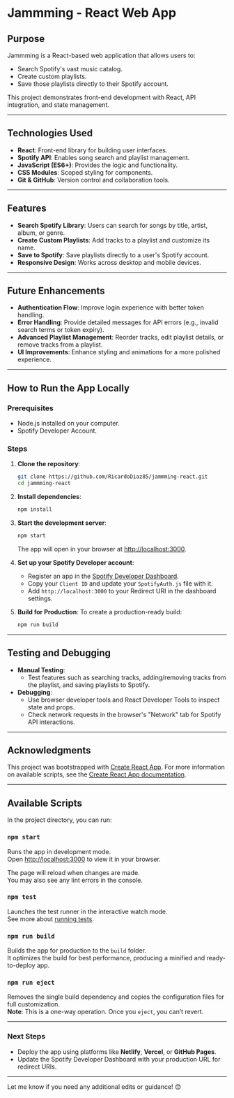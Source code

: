
# **Jammming - React Web App**

## **Purpose**
Jammming is a React-based web application that allows users to:
- Search Spotify's vast music catalog.
- Create custom playlists.
- Save those playlists directly to their Spotify account.

This project demonstrates front-end development with React, API integration, and state management.

---

## **Technologies Used**
- **React**: Front-end library for building user interfaces.
- **Spotify API**: Enables song search and playlist management.
- **JavaScript (ES6+)**: Provides the logic and functionality.
- **CSS Modules**: Scoped styling for components.
- **Git & GitHub**: Version control and collaboration tools.

---

## **Features**
- **Search Spotify Library**: Users can search for songs by title, artist, album, or genre.
- **Create Custom Playlists**: Add tracks to a playlist and customize its name.
- **Save to Spotify**: Save playlists directly to a user's Spotify account.
- **Responsive Design**: Works across desktop and mobile devices.

---

## **Future Enhancements**
- **Authentication Flow**: Improve login experience with better token handling.
- **Error Handling**: Provide detailed messages for API errors (e.g., invalid search terms or token expiry).
- **Advanced Playlist Management**: Reorder tracks, edit playlist details, or remove tracks from a playlist.
- **UI Improvements**: Enhance styling and animations for a more polished experience.

---

## **How to Run the App Locally**

### **Prerequisites**
- Node.js installed on your computer.
- Spotify Developer Account.

### **Steps**
1. **Clone the repository**:
   ```bash
   git clone https://github.com/RicardoDiaz85/jammming-react.git
   cd jammming-react
   ```

2. **Install dependencies**:
   ```bash
   npm install
   ```

3. **Start the development server**:
   ```bash
   npm start
   ```
   The app will open in your browser at [http://localhost:3000](http://localhost:3000).

4. **Set up your Spotify Developer account**:
   - Register an app in the [Spotify Developer Dashboard](https://developer.spotify.com/dashboard/).
   - Copy your `Client ID` and update your `SpotifyAuth.js` file with it.
   - Add `http://localhost:3000` to your Redirect URI in the dashboard settings.

5. **Build for Production**:
   To create a production-ready build:
   ```bash
   npm run build
   ```

---

## **Testing and Debugging**
- **Manual Testing**:
  - Test features such as searching tracks, adding/removing tracks from the playlist, and saving playlists to Spotify.
- **Debugging**:
  - Use browser developer tools and React Developer Tools to inspect state and props.
  - Check network requests in the browser's "Network" tab for Spotify API interactions.

---

## **Acknowledgments**
This project was bootstrapped with [Create React App](https://github.com/facebook/create-react-app). For more information on available scripts, see the [Create React App documentation](https://facebook.github.io/create-react-app/docs/getting-started).

---

## **Available Scripts**

In the project directory, you can run:

### `npm start`
Runs the app in development mode.\
Open [http://localhost:3000](http://localhost:3000) to view it in your browser.

The page will reload when changes are made.\
You may also see any lint errors in the console.

### `npm test`
Launches the test runner in the interactive watch mode.\
See more about [running tests](https://facebook.github.io/create-react-app/docs/running-tests).

### `npm run build`
Builds the app for production to the `build` folder.\
It optimizes the build for best performance, producing a minified and ready-to-deploy app.

### `npm run eject`
Removes the single build dependency and copies the configuration files for full customization.\
**Note**: This is a one-way operation. Once you `eject`, you can’t revert.

---

### **Next Steps**
- Deploy the app using platforms like **Netlify**, **Vercel**, or **GitHub Pages**.
- Update the Spotify Developer Dashboard with your production URL for redirect URIs.

---

Let me know if you need any additional edits or guidance! 😊